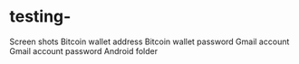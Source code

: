 # testing-
Screen shots 
Bitcoin wallet address
Bitcoin wallet password 
Gmail account 
Gmail account password
Android folder
